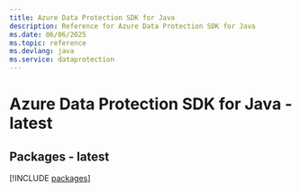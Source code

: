 ```yaml
---
title: Azure Data Protection SDK for Java
description: Reference for Azure Data Protection SDK for Java
ms.date: 06/06/2025
ms.topic: reference
ms.devlang: java
ms.service: dataprotection
---
```

# Azure Data Protection SDK for Java - latest
## Packages - latest
[!INCLUDE [packages](data-protection-index.md)]